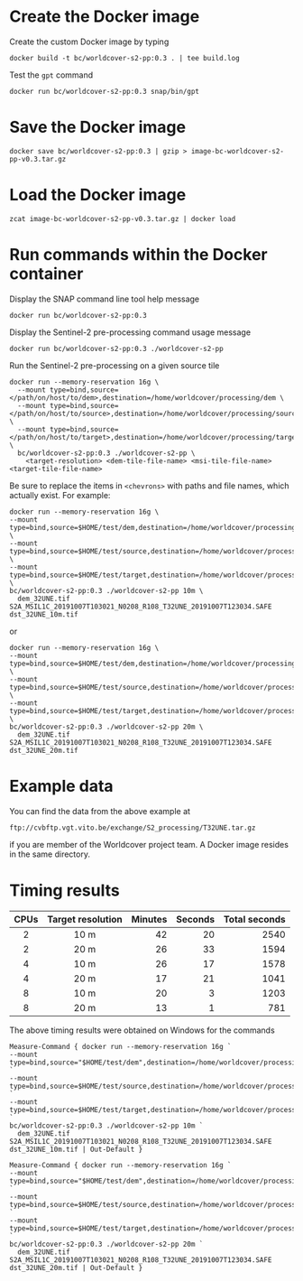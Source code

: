 # Create the Docker image

Create the custom Docker image by typing

    docker build -t bc/worldcover-s2-pp:0.3 . | tee build.log

Test the `gpt` command

    docker run bc/worldcover-s2-pp:0.3 snap/bin/gpt

# Save the Docker image

    docker save bc/worldcover-s2-pp:0.3 | gzip > image-bc-worldcover-s2-pp-v0.3.tar.gz

# Load the Docker image 

    zcat image-bc-worldcover-s2-pp-v0.3.tar.gz | docker load

# Run commands within the Docker container

Display the SNAP command line tool help message

    docker run bc/worldcover-s2-pp:0.3

Display the Sentinel-2 pre-processing command usage message

    docker run bc/worldcover-s2-pp:0.3 ./worldcover-s2-pp
    
Run the Sentinel-2 pre-processing on a given source tile

    docker run --memory-reservation 16g \
      --mount type=bind,source=</path/on/host/to/dem>,destination=/home/worldcover/processing/dem \
      --mount type=bind,source=</path/on/host/to/source>,destination=/home/worldcover/processing/source \
      --mount type=bind,source=</path/on/host/to/target>,destination=/home/worldcover/processing/target \
      bc/worldcover-s2-pp:0.3 ./worldcover-s2-pp \
        <target-resolution> <dem-tile-file-name> <msi-tile-file-name> <target-tile-file-name>

Be sure to replace the items in `<chevrons>` with paths and file names, which actually exist. For example:

    docker run --memory-reservation 16g \
    --mount type=bind,source=$HOME/test/dem,destination=/home/worldcover/processing/dem \
    --mount type=bind,source=$HOME/test/source,destination=/home/worldcover/processing/source \
    --mount type=bind,source=$HOME/test/target,destination=/home/worldcover/processing/target \
    bc/worldcover-s2-pp:0.3 ./worldcover-s2-pp 10m \
      dem_32UNE.tif S2A_MSIL1C_20191007T103021_N0208_R108_T32UNE_20191007T123034.SAFE dst_32UNE_10m.tif

or

    docker run --memory-reservation 16g \
    --mount type=bind,source=$HOME/test/dem,destination=/home/worldcover/processing/dem \
    --mount type=bind,source=$HOME/test/source,destination=/home/worldcover/processing/source \
    --mount type=bind,source=$HOME/test/target,destination=/home/worldcover/processing/target \
    bc/worldcover-s2-pp:0.3 ./worldcover-s2-pp 20m \
      dem_32UNE.tif S2A_MSIL1C_20191007T103021_N0208_R108_T32UNE_20191007T123034.SAFE dst_32UNE_20m.tif

# Example data

You can find the data from the above example at

    ftp://cvbftp.vgt.vito.be/exchange/S2_processing/T32UNE.tar.gz

if you are member of the Worldcover project team. A Docker image resides in the same directory.

# Timing results

| CPUs | Target resolution | Minutes | Seconds  | Total seconds |
|:----:|:-----------------:| -------:| --------:| -------------:|
| 2    | 10 m              | 42      | 20       | 2540          |
| 2    | 20 m              | 26      | 33       | 1594          |
| 4    | 10 m              | 26      | 17       | 1578          |
| 4    | 20 m              | 17      | 21       | 1041          |
| 8    | 10 m              | 20      | 3        | 1203          |
| 8    | 20 m              | 13      | 1        | 781           |

The above timing results were obtained on Windows for the commands

    Measure-Command { docker run --memory-reservation 16g `
    --mount type=bind,source="$HOME/test/dem",destination=/home/worldcover/processing/dem `
    --mount type=bind,source=$HOME/test/source,destination=/home/worldcover/processing/source `
    --mount type=bind,source=$HOME/test/target,destination=/home/worldcover/processing/target `
    bc/worldcover-s2-pp:0.3 ./worldcover-s2-pp 10m `
      dem_32UNE.tif S2A_MSIL1C_20191007T103021_N0208_R108_T32UNE_20191007T123034.SAFE dst_32UNE_10m.tif | Out-Default }

    Measure-Command { docker run --memory-reservation 16g `
    --mount type=bind,source="$HOME/test/dem",destination=/home/worldcover/processing/dem `
    --mount type=bind,source=$HOME/test/source,destination=/home/worldcover/processing/source `
    --mount type=bind,source=$HOME/test/target,destination=/home/worldcover/processing/target `
    bc/worldcover-s2-pp:0.3 ./worldcover-s2-pp 20m `
      dem_32UNE.tif S2A_MSIL1C_20191007T103021_N0208_R108_T32UNE_20191007T123034.SAFE dst_32UNE_20m.tif | Out-Default }
